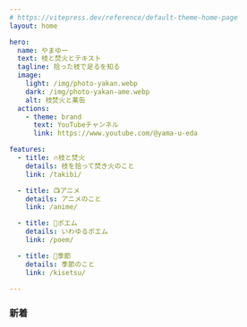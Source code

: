 ```yaml
---
# https://vitepress.dev/reference/default-theme-home-page
layout: home

hero:
  name: やまゆー
  text: 枝と焚火とテキスト
  tagline: 拾った枝で足るを知る
  image:
    light: /img/photo-yakan.webp
    dark: /img/photo-yakan-ame.webp
    alt: 枝焚火と薬缶
  actions:
    - theme: brand
      text: YouTubeチャンネル
      link: https://www.youtube.com/@yama-u-eda

features:
  - title: 🔥枝と焚火
    details: 枝を拾って焚き火のこと
    link: /takibi/

  - title: 📺️アニメ
    details: アニメのこと
    link: /anime/

  - title: 📖ポエム
    details: いわゆるポエム
    link: /poem/

  - title: 🍉季節 
    details: 季節のこと
    link: /kisetsu/

---
```

### 新着

<PostsList :posts="posts" />

<script setup>
import { data } from './index.data.mjs'
import { useData } from 'vitepress'
import { computed } from 'vue'
import PostsList from './.vitepress/posts-list.vue'

const { frontmatter } = useData()
const posts = computed(() => {
  const filterd = data.filter(post => {
    return post.url.endsWith('.html')
  })
  const sorted = filterd.sort((a, b) => {
    return new Date(b.frontmatter.published) - new Date(a.frontmatter.published)
  })

  const sliced = sorted.slice(0, 12)
  return sliced
})
</script>
